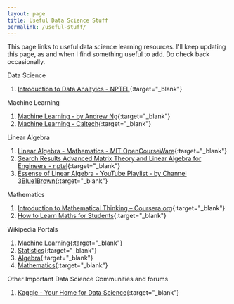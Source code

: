 ```yaml
---
layout: page
title: Useful Data Science Stuff
permalink: /useful-stuff/
---
```


This page links to useful data science learning resources. I'll keep updating this page, as and when I find something useful to add. Do check back occasionally.

Data Science

  1. [Introduction to Data Analtyics - NPTEL](http://nptel.ac.in/courses/110106064/1){:target="_blank"}
  
Machine Learning

  1. [Machine Learning - by Andrew Ng](https://www.coursera.org/learn/machine-learning){:target="_blank"}
  2. [Machine Learning - Caltech](https://www.youtube.com/playlist?list=PLD63A284B7615313A){:target="_blank"}

Linear Algebra

  1. [Linear Algebra - Mathematics - MIT OpenCourseWare](https://ocw.mit.edu/courses/mathematics/18-06-linear-algebra-spring-2010/){:target="_blank"}
  2. [Search Results Advanced Matrix Theory and Linear Algebra for Engineers - nptel](http://nptel.ac.in/courses/111108066/){:target="_blank"}
  3. [Essense of Linear Algebra - YouTube Playlist - by Channel 3Blue1Brown](https://www.youtube.com/playlist?list=PLZHQObOWTQDPD3MizzM2xVFitgF8hE_ab){:target="_blank"}

Mathematics

  1. [Introduction to Mathematical Thinking – Coursera.org](https://www.coursera.org/learn/mathematical-thinking){:target="_blank"}
  2. [How to Learn Maths for Students](https://lagunita.stanford.edu/courses/Education/EDUC115-S/Spring2014/about){:target="_blank"}

Wikipedia Portals

  1. [Machine Learning](https://en.wikipedia.org/wiki/Portal:Machine_learning){:target="_blank"}
  2. [Statistics](https://en.wikipedia.org/wiki/Portal:Statistics){:target="_blank"}
  3. [Algebra](https://en.wikipedia.org/wiki/Portal:Algebra){:target="_blank"}
  4. [Mathematics](https://en.wikipedia.org/wiki/Portal:Mathematics){:target="_blank"}
  
Other Important Data Science Communities and forums

  1. [Kaggle - Your Home for Data Science](https://www.kaggle.com/){:target="_blank"}
 

